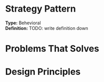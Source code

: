 # Strategy Pattern
**Type:** Behevioral  
**Definition:** TODO: write definition down

# Problems That Solves

# Design Principles
